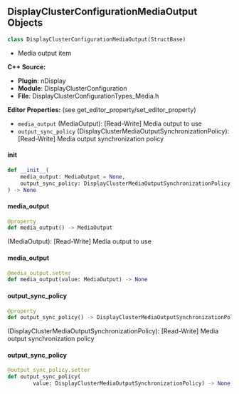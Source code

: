 ## DisplayClusterConfigurationMediaOutput Objects

```python
class DisplayClusterConfigurationMediaOutput(StructBase)
```

* Media output item

**C++ Source:**

- **Plugin**: nDisplay
- **Module**: DisplayClusterConfiguration
- **File**: DisplayClusterConfigurationTypes_Media.h

**Editor Properties:** (see get_editor_property/set_editor_property)

- ``media_output`` (MediaOutput):  [Read-Write] Media output to use
- ``output_sync_policy`` (DisplayClusterMediaOutputSynchronizationPolicy):  [Read-Write] Media output synchronization policy

<a id="unreal.DisplayClusterConfigurationMediaOutput.__init__"></a>

#### __init__

```python
def __init__(
    media_output: MediaOutput = None,
    output_sync_policy: DisplayClusterMediaOutputSynchronizationPolicy = None
) -> None
```

<a id="unreal.DisplayClusterConfigurationMediaOutput.media_output"></a>

#### media_output

```python
@property
def media_output() -> MediaOutput
```

(MediaOutput):  [Read-Write] Media output to use

<a id="unreal.DisplayClusterConfigurationMediaOutput.media_output"></a>

#### media_output

```python
@media_output.setter
def media_output(value: MediaOutput) -> None
```

<a id="unreal.DisplayClusterConfigurationMediaOutput.output_sync_policy"></a>

#### output_sync_policy

```python
@property
def output_sync_policy() -> DisplayClusterMediaOutputSynchronizationPolicy
```

(DisplayClusterMediaOutputSynchronizationPolicy):  [Read-Write] Media output synchronization policy

<a id="unreal.DisplayClusterConfigurationMediaOutput.output_sync_policy"></a>

#### output_sync_policy

```python
@output_sync_policy.setter
def output_sync_policy(
        value: DisplayClusterMediaOutputSynchronizationPolicy) -> None
```

<a id="unreal.DisplayClusterConfigurationMediaOutputGroup"></a>